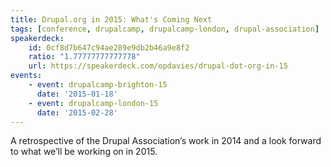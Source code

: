 ```yaml
---
title: Drupal.org in 2015: What's Coming Next
tags: [conference, drupalcamp, drupalcamp-london, drupal-association]
speakerdeck:
    id: 0cf8d7b647c94ae289e9db2b46a9e8f2
    ratio: "1.77777777777778"
    url: https://speakerdeck.com/opdavies/drupal-dot-org-in-15
events:
    - event: drupalcamp-brighton-15
      date: '2015-01-18'
    - event: drupalcamp-london-15
      date: '2015-02-28'
---
```

A retrospective of the Drupal Association’s work in 2014 and a look forward to what we’ll be working on in 2015.
